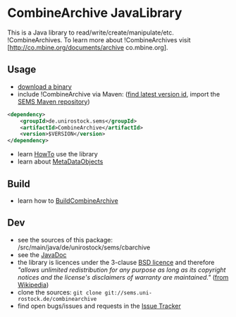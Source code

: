 CombineArchive JavaLibrary 
=============================

This is a Java library to read/write/create/manipulate/etc. !CombineArchives. To learn more about !CombineArchives visit [http://co.mbine.org/documents/archive co.mbine.org].

Usage 
------

* [download a binary](http://bin.sems.uni-rostock.de/CombineArchive/)
* include !CombineArchive via Maven: ([find latest version id](http://mvn.sems.uni-rostock.de/releases/de/unirostock/sems/CombineArchive), import the [SEMS Maven repository](https://sems.uni-rostock.de/2013/10/maven-repository/))

```xml
<dependency>
    <groupId>de.unirostock.sems</groupId>
    <artifactId>CombineArchive</artifactId>
    <version>$VERSION</version>
</dependency>
```

* learn [HowTo](HowTo) use the library
* learn about [MetaDataObjects](MetaDataObject)

Build 
------

* learn how to [BuildCombineArchive](BuildCombineArchive)

Dev 
----

* see the sources of this package: /src/main/java/de/unirostock/sems/cbarchive 
* see the [JavaDoc](http://jdoc.sems.uni-rostock.de/CombineArchive)
* the library is licences under the 3-clause [BSD licence](/LICENSE.txt) and therefore *"allows unlimited redistribution for any purpose as long as its copyright notices and the license's disclaimers of warranty are maintained."* ([from Wikipedia](https://en.wikipedia.org/wiki/B/S/D_licenses#3-clause_license_.28.22Revised_B/S/D_License.22.2C_.22New_B/S/D_License.22.2C_or_.22Modified_B/S/D_License.22.29))
* clone the sources: `git clone git://sems.uni-rostock.de/combinearchive`
* find open bugs/issues and requests in the [Issue Tracker](https://github.com/SemsProject/CombineArchive/issues)
